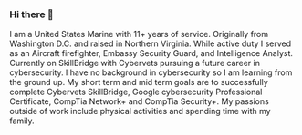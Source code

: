 ### Hi there 👋

I am a United States Marine with 11+ years of service. Originally from Washington D.C. and raised in Northern Virginia.  While active duty I served as an Aircraft firefighter, Embassy Security Guard, and Intelligence Analyst. Currently on SkillBridge with Cybervets pursuing a future career in cybersecurity. I have no background in cybersecurity so I am learning from the ground up. My short term and mid term goals are to successfully complete Cybervets SkillBridge, Google cybersecurity Professional Certificate, CompTia Network+ and CompTia Security+. My passions outside of work include physical activities and spending time with my family. 

<!--
**SHAHEEN BATHAI** is a ✨ _special_ ✨ repository because its `README.md` (this file) appears on your GitHub profile.

Here are some ideas to get you started:

- 🔭 I’m currently working on ...
- 🌱 I’m currently learning ...
- 👯 I’m looking to collaborate on ...
- 🤔 I’m looking for help with ...
- 💬 Ask me about ...
- 📫 How to reach me: ...
- 😄 Pronouns: ...
- ⚡ Fun fact: ...
-->
